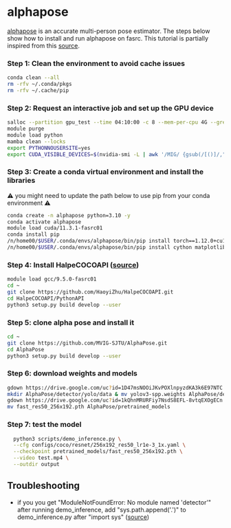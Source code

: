 # alphapose

[alphapose](https://github.com/MVIG-SJTU/AlphaPose) is an accurate multi-person pose estimator. The steps below show how to install and run alphapose on fasrc. This tutorial is partially inspired from this [source](https://github.com/MVIG-SJTU/AlphaPose/issues/1206). 


### Step 1: Clean the environment to avoid cache issues
```bash
conda clean --all
rm -rfv ~/.conda/pkgs
rm -rfv ~/.cache/pip
```


### Step 2: Request an interactive job and set up the GPU device
```bash
salloc --partition gpu_test --time 04:10:00 -c 8 --mem-per-cpu 4G --gres=gpu:1
module purge
module load python
mamba clean --locks
export PYTHONNOUSERSITE=yes
export CUDA_VISIBLE_DEVICES=$(nvidia-smi -L | awk '/MIG/ {gsub(/[()]/,"");print $NF}')
```


### Step 3: Create a conda virtual environment and install the libraries
⚠️ you might need to update the path below to use pip from your conda environment ⚠️
```bash
conda create -n alphapose python=3.10 -y
conda activate alphapose
module load cuda/11.3.1-fasrc01
conda install pip
/n/home00/$USER/.conda/envs/alphapose/bin/pip install torch==1.12.0+cu113 torchvision==0.13.0+cu113 torchaudio==0.12.0 --extra-index-url https://download.pytorch.org/whl/cu113
/n/home00/$USER/.conda/envs/alphapose/bin/pip install cython matplotlib cython_bbox numpy scipy easydict opencv-python pycocotools pyyaml tensorboardx terminaltables tqdm visdom gdown
```


### Step 4: Install HalpeCOCOAPI ([source](https://github.com/MVIG-SJTU/AlphaPose/issues/1002))
```bash
module load gcc/9.5.0-fasrc01
cd ~
git clone https://github.com/HaoyiZhu/HalpeCOCOAPI.git
cd HalpeCOCOAPI/PythonAPI
python3 setup.py build develop --user
```

### Step 5: clone alpha pose and install it
```bash
cd ~
git clone https://github.com/MVIG-SJTU/AlphaPose.git
cd AlphaPose
python3 setup.py build develop --user
```


### Step 6: download weights and models
```bash
gdown https://drive.google.com/uc?id=1D47msNOOiJKvPOXlnpyzdKA3k6E97NTC
mkdir AlphaPose/detector/yolo/data & mv yolov3-spp.weights AlphaPose/detector/yolo/data/data/yolov3-spp.weights
gdown https://drive.google.com/uc?id=1kQhnMRURFiy7NsdS8EFL-8vtqEXOgECn
mv fast_res50_256x192.pth AlphaPose/pretrained_models
```


### Step 7: test the model
```bash
  python3 scripts/demo_inference.py \
  --cfg configs/coco/resnet/256x192_res50_lr1e-3_1x.yaml \
  --checkpoint pretrained_models/fast_res50_256x192.pth \
  --video test.mp4 \
  --outdir output
```


## Troubleshooting
- if you you get "ModuleNotFoundError: No module named 'detector'" after running demo_inference, add "sys.path.append('.')" to demo_inference.py after "import sys" ([source](https://github.com/MVIG-SJTU/AlphaPose/issues/1170]))
